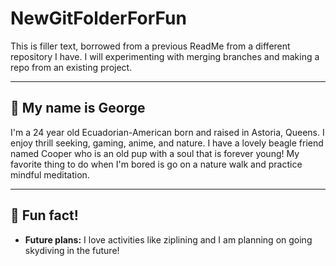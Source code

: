 # NewGitFolderForFun

This is filler text, borrowed from a previous ReadMe from a different repository I have. I will experimenting with merging branches and making a repo from an existing project.

---

## 🌅 **My name is George**

I'm a 24 year old Ecuadorian-American born and raised in Astoria, Queens. I enjoy thrill seeking, gaming, anime, and nature. I have a lovely beagle friend named Cooper who is an old pup with a soul that is forever young! My favorite thing to do when I'm bored is go on a nature walk and practice mindful meditation.

---

## 🎡 **Fun fact!**

- **Future plans:** I love activities like ziplining and I am planning on going skydiving in the future!